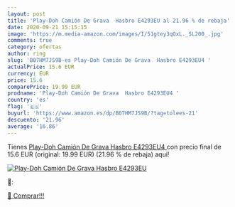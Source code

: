 ```yaml
---
layout: post
title: 'Play-Doh Camión De Grava  Hasbro E4293EU al 21.96 % de rebaja'
date: 2020-09-21 15:15:15
image: 'https://m.media-amazon.com/images/I/51gtey3qOxL._SL200_.jpg'
comments: true
category: ofertas
author: ring
slug: 'B07HM7JS9B-es Play-Doh Camión De Grava  Hasbro E4293EU4 '
actualPrice: 15.6 EUR
currency: EUR
price: 15.6
comparePrice: 19.99 EUR
prodname: 'Play-Doh Camión De Grava  Hasbro E4293EU4 '
country: 'es'
flag: '🇪🇸'
buyurl: 'https://www.amazon.es/dp/B07HM7JS9B/?tag=tolees-21'
descuento: '21.96'
average: '16.86'
---
```


Tienes [Play-Doh Camión De Grava  Hasbro E4293EU4 ](https://www.amazon.es/dp/B07HM7JS9B/?tag=tolees-21) con precio final de  15.6 EUR (original: 19.99 EUR) (21.96 %  de rebaja) aqui!

[![Play-Doh Camión De Grava  Hasbro E4293EU](https://m.media-amazon.com/images/I/51gtey3qOxL._SL200_.jpg)](https://www.amazon.es/dp/B07HM7JS9B/?tag=tolees-21)

🔎:


[🛒 Comprar!!!](https://www.amazon.es/dp/B07HM7JS9B/?tag=tolees-21)
